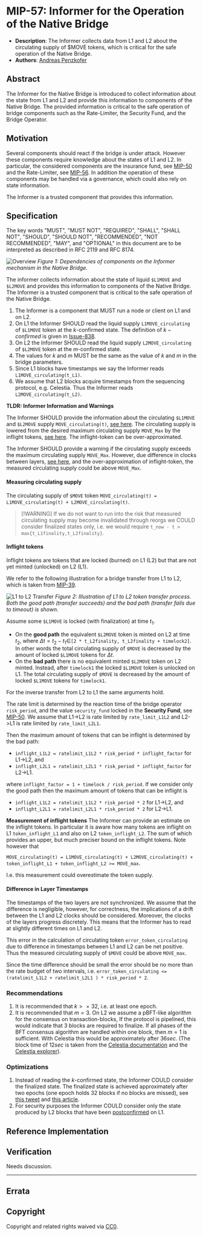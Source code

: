 # MIP-57: Informer for the Operation of the Native Bridge
- **Description**: The Informer collects data from L1 and L2 about the circulating supply of $MOVE tokens, which is critical for the safe operation of the Native Bridge.
- **Authors**: [Andreas Penzkofer](mailto:andreas.penzkofer@movementlabs.xyz)

## Abstract

The Informer for the Native Bridge is introduced to collect information about the state from L1 and L2 and provide this information to components of the Native Bridge. The provided information is critical to the safe operation of bridge components such as the Rate-Limiter, the Security Fund, and the Bridge Operator.

## Motivation

Several components should react if the bridge is under attack. However these components require knowledge about the states of L1 and L2. In particular, the considered components are the insurance fund, see [MIP-50](https://github.com/movementlabsxyz/MIP/pull/50) and the Rate-Limiter, see [MIP-56](https://github.com/movementlabsxyz/MIP/pull/56). In addition the operation of these components may be handled via a governance, which could also rely on state information.

The Informer is a trusted component that provides this information.

## Specification

The key words "MUST", "MUST NOT", "REQUIRED", "SHALL", "SHALL NOT", "SHOULD", "SHOULD NOT", "RECOMMENDED", "NOT RECOMMENDED", "MAY", and "OPTIONAL" in this document are to be interpreted as described in RFC 2119 and RFC 8174.

![Overview](overview.png)
*Figure 1: Dependencies of components on the Informer mechanism in the Native Bridge.*

The informer collects information about the state of liquid `$L1MOVE` and `$L2MOVE` and provides this information to components of the Native Bridge. The Informer is a trusted component that is critical to the safe operation of the Native Bridge.

1. The Informer is a component that MUST run a node or client on L1 and on L2.
1. On L1 the Informer SHOULD read the liquid supply `L1MOVE_circulating` of `$L1MOVE` token at the $k$-confirmed state. The definition of $k-confirmed$ is given in [Issue-838](https://github.com/movementlabsxyz/movement/issues/838).
1. On L2 the Informer SHOULD read the liquid supply `L2MOVE_circulating` of `$L2MOVE` token at the $m$-confirmed state.
1. The values for $k$ and $m$ MUST be the same as the value of $k$ and $m$ in the bridge parameters.
1. Since L1 blocks have timestamps we say the Informer reads `L1MOVE_circulating(t_L1)`.
1. We assume that L2 blocks acquire timestamps from the sequencing protocol, e.g. Celestia. Thus the Informer reads `L2MOVE_circulating(t_L2)`.

**TLDR: Informer Information and Warnings**

The Informer SHOULD provide the information about the circulating `$L1MOVE` and `$L2MOVE` supply `MOVE_circulating(t)`, [see here](#measuring-circulating-supply). The circulating supply is lowered from the desired maximum circulating supply `MOVE_Max` by the inflight tokens, [see here](#inflight-tokens). The inflight-token can be over-approximated.

The Informer SHOULD provide a warning if the circulating supply exceeds the maximum circulating supply `MOVE_Max`. However, due difference in clocks between layers, [see here](#difference-in-layer-timestamps), and the over-approximation of inflight-token, the measured circulating supply could be above `MOVE_Max`.

#### Measuring circulating supply

The circulating supply of `$MOVE` token `MOVE_circulating(t) = L1MOVE_circulating(t) + L2MOVE_circulating(t)`.

> [!WARNING] If we do not want to run into the risk that measured circulating supply may become invalidated through reorgs we COULD consider finalized states only, i.e. we would require `t_now - t > max{t_L1finality,t_L2finality}`.


#### Inflight tokens

Inflight tokens are tokens that are locked (burned) on L1 (L2) but that are not yet minted (unlocked) on L2 (L1).

We refer to the following illustration for a bridge transfer from L1 to L2, which is taken from [MIP-39](https://github.com/movementlabsxyz/MIP/pull/39).

![L1 to L2 Transfer](L1ToL2.png)
*Figure 2: Illustration of L1 to L2 token transfer process. Both the good path (transfer succeeds) and the bad path (transfer fails due to timeout) is shown.*

Assume some `$L1MOVE` is locked (with finalization) at time $t_1$.

- On the **good path** the equivalent `$L2MOVE` token is minted on L2 at time $t_2$, where $\Delta t = t_2 - t_1 \in$`[2 * t_L2finality, t_L2finality + timelock2]`. In other words the total circulating supply of `$MOVE` is decreased by the amount of locked `$L1MOVE` tokens for $\Delta t$.
- On the **bad path** there is no equivalent minted `$L2MOVE` token on L2 minted. Instead, after `timelock1` the locked `$L1MOVE` token is unlocked on L1. The total circulating supply of `$MOVE` is decreased by the amount of locked `$L1MOVE` tokens for `timelock1`.

For the inverse transfer from L2 to L1 the same arguments hold.

The rate limit is determined by the reaction time of the bridge operator `risk_period`, and the value `security_fund` locked in the **Security Fund**, see [MIP-50](https://github.com/movementlabsxyz/MIP/pull/50). We assume that L1->L2 is rate limited by `rate_limit_L1L2` and L2->L1 is rate limited by `rate_limit_L2L1`.
  
Then the maximum amount of tokens that can be inflight is determined by the bad path:

- `inflight_L1L2 = ratelimit_L1L2 * risk_period * inflight_factor` for L1->L2, and
- `inflight_L2L1 = ratelimit_L2L1 * risk_period * inflight_factor` for L2->L1.

where `inflight_factor = 1 + timelock / risk_period`. If we consider only the good path then the maximum amount of tokens that can be inflight is

- `inflight_L1L2 = ratelimit_L1L2 * risk_period * 2` for L1->L2, and
- `inflight_L2L1 = ratelimit_L2L1 * risk_period * 2` for L2->L1.

**Measurement of inflight tokens**
The Informer can provide an estimate on the inflight tokens. In particular it is aware how many tokens are inflight on L1 `token_inflight_L1` and also on L2 `token_inflight_L2`. The sum of which provides an upper, but much preciser bound on the inflight tokens. Note however that

`MOVE_circulating(t) = L1MOVE_circulating(t) + L2MOVE_circulating(t) + token_inflight_L1 + token_inflight_L2 >= MOVE_max`.

I.e. this measurement could overestimate the token supply.

#### Difference in Layer Timestamps

The timestamps of the two layers are not synchronized. We assume that the difference is negligible, however, for correctness, the implications of a drift between the L1 and L2 clocks should be considered. Moreover, the clocks of the layers progress discretely. This means that the Informer has to read at slightly different times on L1 and L2.

This error in the calculation of circulating token `error_token_circulating` due to difference in timestamps between L1 and L2 can be net positive. Thus the measured circulating supply of `$MOVE` could be above `MOVE_max`.

Since the time difference should be small the error should be no more than the rate budget of two intervals, i.e. `error_token_circulating <= (ratelimit_L1L2 + ratelimit_L2L1 ) * risk_period * 2`.

### Recommendations

1. It is recommended that $k>=32$, i.e. at least one epoch.
1. It is recommended that $m=3$.
On L2 we assume a pBFT-like algorithm for the consensus on transaction-blocks, If the protocol is pipelined, this would indicate that 3 blocks are required to finalize. If all phases of the BFT consensus algorithm are handled within one block, then $m=1$ is sufficient.
With Celestia this would be approximately after $36sec$. (The block time of $12sec$ is taken from the [Celestia documentation](https://docs.celestia.org/tutorials/integrate-celestia) and the [Celestia explorer](https://celestia.explorers.guru/)).

### Optimizations

1. Instead of reading the $k$-confirmed state, the Informer COULD consider the finalized state. The finalized state is achieved approximately after two epochs (one epoch holds 32 blocks if no blocks are missed), see [this tweet](https://x.com/LogarithmicRex/status/1578540111930699778) and [this article](https://ethos.dev/beacon-chain).
1. For security purposes the Informer COULD consider only the state produced by L2 blocks that have been [postconfirmed](https://github.com/movementlabsxyz/MIP/pull/37) on L1.

## Reference Implementation

<!--
  The Reference Implementation section should include links to and an overview of a minimal implementation that assists in understanding or implementing this specification. The reference implementation is not a replacement for the Specification section, and the proposal should still be understandable without it.

  TODO: Remove this comment before submitting
-->

## Verification

<!--

  All proposals must contain a section that discusses the various aspects of verification pertinent to the introduced changes. This section should address:

  1. **Correctness**: Ensure that the proposed changes behave as expected in all scenarios. Highlight any tests, simulations, or proofs done to validate the correctness of the changes.

  2. **Security Implications**: Address the potential security ramifications of the proposal. This includes discussing security-relevant design decisions, potential vulnerabilities, important discussions, implementation-specific guidance, and pitfalls. Mention any threats, risks, and mitigation strategies associated with the proposal.

  3. **Performance Impacts**: Outline any performance tests conducted and the impact of the proposal on system performance. This could be in terms of speed, resource consumption, or other relevant metrics.

  4. **Validation Procedures**: Describe any procedures, tools, or methodologies used to validate the proposal against its requirements or objectives. 

  5. **Peer Review and Community Feedback**: Highlight any feedback from peer reviews or the community that played a crucial role in refining the verification process or the proposal itself.

  TODO: Remove this comment before submitting
-->

Needs discussion.

---

## Errata
<!--
  Errata should be maintained after publication.

  1. **Transparency and Clarity**: An erratum acknowledges any corrections made post-publication, ensuring that readers are not misled and are always equipped with the most accurate information.

  2. **Accountability**: By noting errors openly, we maintain a high level of responsibility and ownership over our content. It’s an affirmation that we value precision and are ready to correct oversights.

  Each erratum should briefly describe the discrepancy and the correction made, accompanied by a reference to the date and version of the proposal in which the error was identified.

  TODO: Maintain this comment.
-->

## Copyright

Copyright and related rights waived via [CC0](../LICENSE.md).
